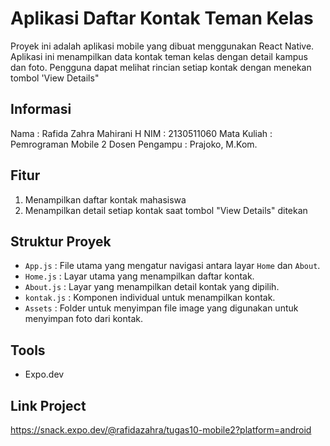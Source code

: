 # Aplikasi Daftar Kontak Teman Kelas

Proyek ini adalah aplikasi mobile yang dibuat menggunakan React Native. Aplikasi ini menampilkan data kontak teman kelas dengan detail kampus dan foto. Pengguna dapat melihat rincian setiap kontak dengan menekan tombol 'View Details"

## Informasi
Nama : Rafida Zahra Mahirani H
NIM  : 2130511060
Mata Kuliah  : Pemrograman Mobile 2
Dosen Pengampu  : Prajoko, M.Kom.

## Fitur 
1. Menampilkan daftar kontak mahasiswa
2. Menampilkan detail setiap kontak saat tombol "View Details" ditekan

## Struktur Proyek
- `App.js` : File utama yang mengatur navigasi antara layar `Home` dan `About`.
- `Home.js` : Layar utama yang menampilkan daftar kontak.
- `About.js` : Layar yang menampilkan detail kontak yang dipilih.
- `kontak.js` : Komponen individual untuk menampilkan kontak.
- `Assets` : Folder untuk menyimpan file image yang digunakan untuk menyimpan foto dari kontak.

## Tools
- Expo.dev

## Link Project 
https://snack.expo.dev/@rafidazahra/tugas10-mobile2?platform=android 
